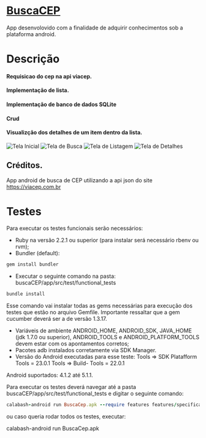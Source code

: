 # [BuscaCEP](https://github.com/natanoliveiracruz/buscaCEP)
App desenvolovido com a finalidade de adquirir conhecimentos sob a plataforma android.

# Descrição

#### Requisicao do cep na api viacep.
#### Implementação de lista.
#### Implementação de banco de dados SQLite
#### Crud
#### Visualizção dos detalhes de um item  dentro da lista.

![Tela Inicial](https://github.com/natanoliveiracruz/buscaCEP/blob/master/screenshot/device-2015-11-23-083016.png "Tela Inicial")
![Tela de Busca](https://github.com/natanoliveiracruz/buscaCEP/blob/master/screenshot/device-2015-11-23-082922.png "Tela de Busca")
![Tela de Listagem](https://github.com/natanoliveiracruz/buscaCEP/blob/master/screenshot/device-2015-11-23-083034.png "Tela de Listagem")
![Tela de Detalhes](https://github.com/natanoliveiracruz/buscaCEP/blob/master/screenshot/device-2015-11-23-083539.png "Tela de Detalhes")

## Créditos.
App android de busca de CEP utilizando a api json do site https://viacep.com.br

# Testes
Para executar os testes funcionais serão necessários: 

- Ruby na versão 2.2.1 ou superior (para instalar será necessário rbenv ou rvm);
- Bundler (default):

```ruby
gem install bundler
```
- Executar o seguinte comando na pasta: buscaCEP/app/src/test/functional_tests 

```ruby
bundle install
```
Esse comando vai instalar todas as gems necessárias para execução dos testes que estão no arquivo Gemfile. Importante ressaltar que a gem cucumber deverá ser a de versão 1.3.17.

- Variáveis de ambiente ANDROID_HOME, ANDROID_SDK, JAVA_HOME (jdk 1.7.0 ou superior), ANDROID_TOOLS e ANDROID_PLATFORM_TOOLS devem estar com os apontamentos corretos;
- Pacotes adb instalados corretamente via SDK Manager.
- Versão do Android executadas para esse teste: 
Tools => SDK Platafform Tools = 23.0.1
Tools => Build- Tools = 22.0.1

Android suportados: 4.1.2 até 5.1.1.

Para executar os testes deverá navegar até a pasta buscaCEP/app/src/test/functional_tests e digitar o seguinte comando: 
```ruby
calabash-android run BuscaCep.apk --require features features/specifications/feature_a_ser_executada.feature
```
ou caso queria rodar todos os testes, executar: 

calabash-android run BuscaCep.apk
